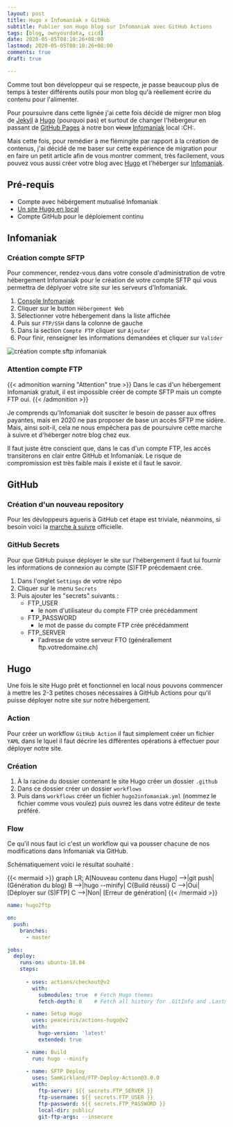 ```yaml
---
layout: post
title: Hugo x Infomaniak x GitHub
subtitle: Publier son Hugo blog sur Infomaniak avec GitHub Actions
tags: [blog, ownyourdata, cicd]
date: 2020-05-05T08:10:26+08:00
lastmod: 2020-05-05T08:10:26+08:00
comments: true
draft: true

---
```

Comme tout bon développeur qui se respecte, je passe beaucoup plus de temps à tester différents outils pour mon blog qu'à réellement écrire du contenu pour l'alimenter.

Pour poursuivre dans cette lignée j'ai cette fois décidé de migrer mon blog de [Jekyll](https://jekyllrb.com/) à [Hugo](https://gohugo.io) (pourquoi pas) et surtout de changer l'hébergeur en passant de [GitHub Pages](https://pages.github.com/) à notre bon ~~vieux~~ [Infomaniak](https://infomaniak.ch) local :CH:.

Mais cette fois, pour remédier à me flémingite par rapport à la création de contenus, j'ai décidé de me baser sur cette expérience de migration pour en faire un petit article afin de vous montrer comment, très facilement, vous pouvez vous aussi créer votre blog avec [Hugo](https://gohugo.io) et l'héberger sur [Infomaniak](https://infomaniak.ch).

## Pré-requis
 - Compte avec hébérgement mutualisé Infomaniak
 - [Un site Hugo en local](https://gohugo.io/getting-started/quick-start/)
 - Compte GitHub pour le déploiement continu

## Infomaniak
### Création compte SFTP
Pour commencer, rendez-vous dans votre console d'administration de votre hébergement Infomaniak pour le création de votre compte SFTP qui vous permettra de déplyoer votre site sur les serveurs d'Infomaniak.

 1. [Console Infomaniak](https://manager.infomaniak.com/v3)
 2. Cliquer sur le button `Hébergement Web`
 3. Sélectionner votre hébergement dans la liste affichée
 4. Puis sur `FTP/SSH` dans la colonne de gauche
 5. Dans la section `Compte FTP` cliquer sur `Ajouter`
 6. Pour finir, renseigner les informations demandées et cliquer sur `Valider`

![création compte sftp infomaniak](/2020/05/Hugo-Infomaniak-GithubActions/sftp-infomaniak.png)

### Attention compte FTP
{{< admonition warning "Attention" true >}}
Dans le cas d'un hébergement Infomaniak gratuit, il est impossible créer de compte SFTP mais un compte FTP oui.
{{< /admonition >}}

Je comprends qu'Infomaniak doit susciter le besoin de passer aux offres payantes, mais en 2020 ne pas proposer de base un accès SFTP me sidère. Mais, ainsi soit-il, cela ne nous empêchera pas de poursuivre cette marche à suivre et d'héberger notre blog chez eux.

Il faut juste être conscient que, dans le cas d'un compte FTP, les accès transiterons en clair entre GitHub et Infomaniak. Le risque de compromission est très faible mais il existe et il faut le savoir.

## GitHub
### Création d'un nouveau repository
Pour les dévloppeurs agueris à GitHub cet étape est triviale, néanmoins, si besoin voici la [marche à suivre](https://help.github.com/en/github/getting-started-with-github/set-up-git) officielle.

### GitHub Secrets
Pour que GitHub puisse déployer le site sur l'hébergement il faut lui fournir les informations de connexion au compte (S)FTP précdemaent crée.

 1. Dans l'onglet `Settings` de votre répo
 2. Cliquer sur le menu `Secrets`
 3. Puis ajouter les "secrets" suivants : 
    - FTP_USER
      - le nom d'utilisateur du compte FTP crée précédamment
    - FTP_PASSWORD
      - le mot de passe du compte FTP crée précédamment
    - FTP_SERVER
      - l'adresse de votre serveur FTO (générallement ftp.votredomaine.ch)

## Hugo
Une fois le site Hugo prêt et fonctionnel en local nous pouvons commencer à mettre les 2-3 petites choses nécessaires à GitHub Actions pour qu'il puisse déployer notre site sur notre hébergement.

### Action
Pour créer un workflow `GitHub Action` il faut simplement créer un fichier `YAML` dans le lquel il faut décrire les différentes opérations à effectuer pour déployer notre site.

### Création
  1. À la racine du dossier contenant le site Hugo créer un dossier `.github`
  2. Dans ce dossier créer un dossier `workflows`
  3. Puis dans `workflows` créer un fichier `hugo2infomaniak.yml` (nommez le fichier comme vous voulez) puis ouvrez les dans votre éditeur de texte préféré.

### Flow
Ce qu'il nous faut ici c'est un workflow qui va pousser chacune de nos modifications dans Infomaniak via GitHub.

Schématiquement voici le résultat souhaité : 

{{< mermaid >}}
graph LR;
    A[Nouveau contenu dans Hugo] -->|git push| (Génération du blog)
    B -->|hugo --minify| C{Build réussi}
    C -->|Oui| [Déployer sur (S)FTP]
    C -->|Non| [Erreur de génération]
{{< /mermaid >}}

```yaml
name: hugo2ftp

on:
  push:
    branches:
      - master

jobs:
  deploy:
    runs-on: ubuntu-18.04
    steps:
        
      - uses: actions/checkout@v2
        with:
          submodules: true  # Fetch Hugo themes
          fetch-depth: 0    # Fetch all history for .GitInfo and .Lastmod

      - name: Setup Hugo
        uses: peaceiris/actions-hugo@v2
        with:
          hugo-version: 'latest'
          extended: true 

      - name: Build
        run: hugo --minify
      
      - name: SFTP Deploy
        uses: SamKirkland/FTP-Deploy-Action@3.0.0
        with:
          ftp-server: ${{ secrets.FTP_SERVER }}
          ftp-username: ${{ secrets.FTP_USER }}
          ftp-password: ${{ secrets.FTP_PASSWORD }}
          local-dir: public/
          git-ftp-args: --insecure
```